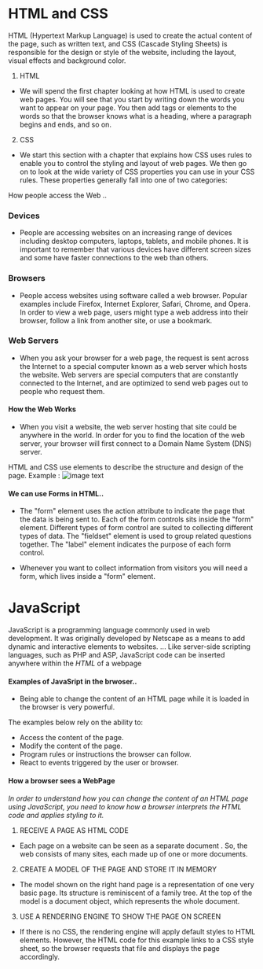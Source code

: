 # HTML and CSS

HTML (Hypertext Markup Language) is used to create the actual content of the page, 
such as written text, and CSS (Cascade Styling Sheets) is responsible 
for the design or style of the website, including the layout, visual effects 
and background color.

1. HTML

- We will spend the first chapter
looking at how HTML is used to
create web pages. You will see
that you start by writing down
the words you want to appear
on your page. You then add tags
or elements to the words so
that the browser knows what is
a heading, where a paragraph
begins and ends, and so on.

2. CSS

- We start this section with a
chapter that explains how CSS
uses rules to enable you to
control the styling and layout
of web pages. We then go on to
look at the wide variety of CSS
properties you can use in your
CSS rules. These properties
generally fall into one of two
categories:

How people access the Web ..

### Devices
- People are accessing websites
on an increasing range of devices
including desktop computers,
laptops, tablets, and mobile
phones. It is important to
remember that various devices
have different screen sizes and
some have faster connections to
the web than others.

### Browsers
- People access websites using
software called a web browser.
Popular examples include
Firefox, Internet Explorer, Safari,
Chrome, and Opera.
In order to view a web page,
users might type a web address
into their browser, follow a
link from another site, or use a
bookmark.

### Web Servers
- When you ask your browser for
a web page, the request is sent
across the Internet to a special
computer known as a web
server which hosts the website.
Web servers are special
computers that are constantly
connected to the Internet, and
are optimized to send web pages
out to people who request them.

#### How the Web Works
- When you visit a website, the web server
hosting that site could be anywhere in the
world. In order for you to find the location of
the web server, your browser will first connect
to a Domain Name System (DNS) server.

HTML and CSS use elements to describe the structure and design of the page.
Example : 
![image text](https://i.stack.imgur.com/YdLj4.png "code")


#### We can use Forms in HTML..

- The "form" element uses the action attribute to indicate the page that
the data is being sent to. Each of the form controls sits inside the "form"
element. Different types of form control are suited to collecting different
types of data. The "fieldset" element is used to group related
questions together. The "label" element indicates the purpose of each
form control.

- Whenever you want to collect information from
visitors you will need a form, which lives inside a
"form" element.


# JavaScript

JavaScript is a programming language commonly used in web development. It was originally developed by Netscape as a means to add dynamic and interactive elements to websites. ... Like server-side scripting languages, such as PHP and ASP, JavaScript code can be inserted anywhere within the *HTML* of a webpage


#### Examples of JavaSript in the brwoser..

- Being able to change the content of an HTML page while it is loaded in
the browser is very powerful. 

The examples below rely on the ability to:
- Access the content of the page.
- Modify the content of the page.
- Program rules or instructions the browser can follow.
- React to events triggered by the user or browser.


#### How a browser sees a WebPage

*In order to understand how you can change the content of an HTML
page using JavaScript, you need to know how a browser interprets the
HTML code and applies styling to it.*

1. RECEIVE A PAGE AS HTML CODE

- Each page on a website can be
seen as a separate document .
So, the web consists of many
sites, each made up of one or
more documents. 

2. CREATE A MODEL OF THE PAGE AND STORE IT IN MEMORY

- The model shown on the right
hand page is a representation
of one very basic page. Its
structure is reminiscent of a
family tree. At the top of the
model is a document object,
which represents the whole
document. 

3. USE A RENDERING ENGINE TO SHOW THE PAGE ON SCREEN

- If there is no CSS, the rendering
engine will apply default styles
to HTML elements. However,
the HTML code for this example
links to a CSS style sheet, so the
browser requests that file and
displays the page accordingly. 

